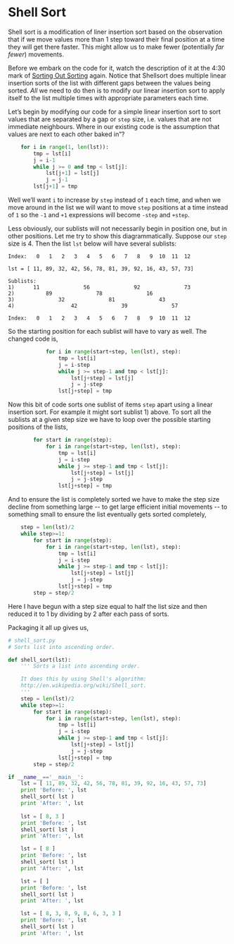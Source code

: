 # Shell Sort

Shell sort is a modification of liner insertion sort based on the
observation that if we move values more than 1 step toward their final
position at a time they will get there faster. This might allow us to
make fewer (potentially *far fewer*) movements.

Before we embark on the code for it, watch the description of it at the
4:30 mark of [Sorting Out
Sorting](http://video.google.com/videoplay?docid=3970523862559774879#)
again. Notice that Shellsort does multiple linear insertion sorts of the
list with different gaps between the values being sorted. _All_ we need
to do then is to modify our linear insertion sort to apply itself to the
list multiple times with appropriate parameters each time.

Let’s begin by modifying our code for a simple linear insertion sort to
sort values that are separated by a gap or `step` size, i.e. values that
are not immediate neighbours. Where in our existing code is the
assumption that values are next to each other baked in”?

``` python
    for i in range(1, len(lst)):
        tmp = lst[i]
        j = i-1
        while j >= 0 and tmp < lst[j]:
            lst[j+1] = lst[j]
            j = j-1
        lst[j+1] = tmp
```

Well we’ll want `i` to increase by `step` instead of `1` each time, and
when we move around in the list we will want to move `step` positions at
a time instead of `1` so the `-1` and `+1` expressions will become
`-step` and `+step`.

Less obviously, our sublists will not necessarily begin in position one,
but in other positions. Let me try to show this diagrammatically.
Suppose our `step` size is 4. Then the list `lst` below will have
several sublists:

    Index:   0   1   2   3   4   5   6   7   8   9  10  11  12

    lst = [ 11, 89, 32, 42, 56, 78, 81, 39, 92, 16, 43, 57, 73]

    Sublists:
    1)      11              56              92              73
    2)          89              78              16
    3)              32              81              43
    4)                  42              39              57

    Index:   0   1   2   3   4   5   6   7   8   9  10  11  12

So the starting position for each sublist will have to vary as well. The
changed code is,

``` python
            for i in range(start+step, len(lst), step):
                tmp = lst[i]
                j = i-step
                while j >= step-1 and tmp < lst[j]:
                    lst[j+step] = lst[j]
                    j = j-step
                lst[j+step] = tmp
```

Now this bit of code sorts one sublist of items `step` apart using a
linear insertion sort. For example it might sort sublist 1) above. To
sort all the sublists at a given step size we have to loop over the
possible starting positions of the lists,

``` python
        for start in range(step):
            for i in range(start+step, len(lst), step):
                tmp = lst[i]
                j = i-step
                while j >= step-1 and tmp < lst[j]:
                    lst[j+step] = lst[j]
                    j = j-step
                lst[j+step] = tmp
```

And to ensure the list is completely sorted we have to make the step
size decline from something large \-- to get large efficient initial
movements \-- to something small to ensure the list eventually gets
sorted completely,

``` python
    step = len(lst)/2
    while step>=1:
        for start in range(step):
            for i in range(start+step, len(lst), step):
                tmp = lst[i]
                j = i-step
                while j >= step-1 and tmp < lst[j]:
                    lst[j+step] = lst[j]
                    j = j-step
                lst[j+step] = tmp
        step = step/2
```

Here I have begun with a step size equal to half the list size and then
reduced it to 1 by dividing by 2 after each pass of sorts.

Packaging it all up gives us,

``` python
# shell_sort.py
# Sorts list into ascending order.

def shell_sort(lst):
    ''' Sorts a list into ascending order.

    It does this by using Shell's algorithm:
    http://en.wikipedia.org/wiki/Shell_sort.
    '''
    step = len(lst)/2
    while step>=1:
        for start in range(step):
            for i in range(start+step, len(lst), step):
                tmp = lst[i]
                j = i-step
                while j >= step-1 and tmp < lst[j]:
                    lst[j+step] = lst[j]
                    j = j-step
                lst[j+step] = tmp
        step = step/2

if __name__=='__main__':
    lst = [ 11, 89, 32, 42, 56, 78, 81, 39, 92, 16, 43, 57, 73]
    print 'Before: ', lst
    shell_sort( lst )
    print 'After: ', lst
    
    lst = [ 8, 3 ]
    print 'Before: ', lst
    shell_sort( lst )
    print 'After: ', lst

    lst = [ 8 ]
    print 'Before: ', lst
    shell_sort( lst )
    print 'After: ', lst

    lst = [ ]
    print 'Before: ', lst
    shell_sort( lst )
    print 'After: ', lst

    lst = [ 8, 3, 8, 9, 8, 6, 3, 3 ]
    print 'Before: ', lst
    shell_sort( lst )
    print 'After: ', lst
```
